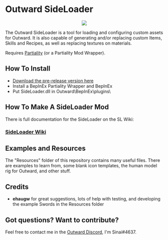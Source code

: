 # Outward SideLoader

<p align="center">
<img align="center" src="https://i.imgur.com/9rxjYNT.png">
</p>

The Outward SideLoader is a tool for loading and configuring custom assets for Outward. It is also capable of generating and/or replacing custom Items, Skills and Recipes, as well as replacing textures on materials.

Requires [Partiality](https://github.com/PartialityModding/PartialityLauncher/releases) (or a Partiality Mod Wrapper).

## How To Install ##
* [Download the pre-release version here](https://github.com/sinaioutlander/Outward-SideLoader/releases)
* Install a BepInEx Partiality Wrapper and BepInEx
* Put SideLoader.dll in Outward\BepInEx\plugins\

## How To Make A SideLoader Mod ##

There is full documentation for the SideLoader on the SL Wiki:

### [SideLoader Wiki](https://github.com/sinaioutlander/Outward-SideLoader/wiki)

## Examples and Resources

The "Resources" folder of this repository contains many useful files. There are examples to learn from, some blank icon templates, the human model rig for Outward, and other stuff. 

## Credits
* <b>ehaugw</b> for great suggestions, lots of help with testing, and developing the example Swords in the Resources folder

## Got questions? Want to contribute?

Feel free to contact me in the [Outward Discord](discord.gg/outward), I'm Sinai#4637.
